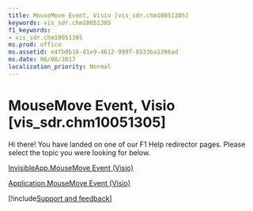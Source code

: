 ```yaml
---
title: MouseMove Event, Visio [vis_sdr.chm10051305]
keywords: vis_sdr.chm10051305
f1_keywords:
- vis_sdr.chm10051305
ms.prod: office
ms.assetid: e4fb8b16-d1e9-4612-999f-8533ba1386ad
ms.date: 06/08/2017
localization_priority: Normal
---
```



# MouseMove Event, Visio [vis_sdr.chm10051305]

Hi there! You have landed on one of our F1 Help redirector pages. Please select the topic you were looking for below.

[InvisibleApp.MouseMove Event (Visio)](https://msdn.microsoft.com/library/7f360b69-539e-bdf2-2ff5-1b67090e01ac%28Office.15%29.aspx)

[Application.MouseMove Event (Visio)](https://msdn.microsoft.com/library/3ffd86f8-8700-88a7-9ffc-24df11c93dd4%28Office.15%29.aspx)

[!include[Support and feedback](~/includes/feedback-boilerplate.md)]
